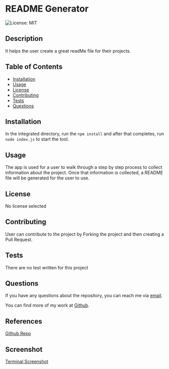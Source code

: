 # README Generator

![License: MIT](https://img.shields.io/badge/License-MIT-blue.svg)

## Description

It helps the user create a great readMe file for their projects.

## Table of Contents

- [Installation](#installation)
- [Usage](#usage)
- [License](#license)
- [Contributing](#contributing)
- [Tests](#tests)
- [Questions](#questions)

## Installation

In the integrated directory, run the `npm install` and after that completes, run `node index.js` to start the tool.

## Usage

The app is used for a user to walk through a step by step process to collect information about the project. Once that information is collected, a README file will be generated for the user to use.

## License

No license selected

## Contributing
User can contribute to the project by Forking the project and then creating a Pull Request.

## Tests
There are no test written for this project

## Questions
If you have any questions about the repository, you can reach me via [email](thaocharles23@gmail.com).

You can find more of my work at [Github](https://github.com/PengsueT/).

## References

[Github Repo](https://github.com/PengsueT/professional-readme-generator)

## Screenshot

[Terminal Screenshot](./images/TerminalScreenshot.png)